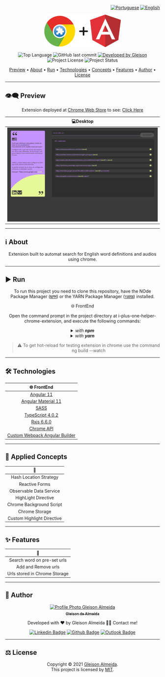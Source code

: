 <div align="right">

[![Portuguese](https://www.countryflags.io/br/flat/32.png)](README.md)
[![English](https://www.countryflags.io/us/flat/32.png)](README-ENG.md)

</div>

<p align="center">
  <img alt="Angular 11 Chrome Extension" src=".github/logo.png" width="250px"/>
</p>

<p align="center">   
  <img alt="Top Language" src="https://img.shields.io/github/languages/top/gleisonkz/i-plus-one-helper-chrome-extension?color=3498db&style=for-the-badge">
  <img alt="GitHub last commit" src="https://img.shields.io/github/last-commit/gleisonkz/i-plus-one-helper-chrome-extension?color=3498db&style=for-the-badge">   
  <a href="https://github.com/gleisonkz">
    <img alt="Developed by Gleison" src="https://img.shields.io/badge/Developer-Gleison-%3498db?color=3498db&style=for-the-badge">
  </a>  
  <img alt="Project License" src="https://img.shields.io/apm/l/vim-mode?style=for-the-badge"/>
     <img alt="Project Status" src="https://img.shields.io/badge/done-%3498db?color=green&style=for-the-badge&label=Status">  
</p>

<p align="center">
 <a href="#eye_speech_bubble-preview">Preview</a> •
 <a href="#information_source-about">About</a> •
 <a href="#arrow_forward-run">Run</a> •
 <a href="#hammer_and_wrench-technologies">Technologies</a> • 
 <a href="#brain-applied-concepts">Concepts</a> •
 <a href="#sparkles-features">Features</a> •
 <a href="#boy-author">Author</a> •
 <a href="#balance_scale-license">License</a>
</p>

---

## :eye_speech_bubble: **Preview**

<div align="center">

Extension deployed at [Chrome Web Store](https://chrome.google.com/webstore/category/extensions) to see: [Click Here](https://chrome.google.com/webstore/detail/i%2B1-helper/pahefalbpfookcihpfalcoalamcbggme?hl=en&authuser=0)

|                             :computer:Desktop                             |
| :-----------------------------------------------------------------------: |
| <kbd><img src=".github/previews/desktop-preview.png" alt="Tablet"/></kbd> |

</div>
  
---

## :information_source: About

<div align="center">

Extension built to automat search for English word definitions and audios using chrome.

---

</div>

## :arrow_forward: **Run**

<div align="center">

To run this project you need to clone this repository, have the NOde Package Manager ([`NPM`](https://www.npmjs.com/get-npm)) or the YARN Package Manager ([`YARN`](https://yarnpkg.com/getting-started)) installed.

🌐 FrontEnd

Open the command prompt in the project directory at i-plus-one-helper-chrome-extension, and execute the following commands:

<details>
  <summary><i>with <b>npm</b></i></summary>
  
```bash
# Install dependencies

$ npm install ou npm i

# Build the extension

$ ng build

# Load on chrome the project built in dist folder

````

</details>

<details>
<summary><i>with <b>yarn</b></i></summary>

```bash
# Install dependencies
$ yarn install

# Build the extension

$ ng build

# Load on chrome the project built in dist folder

````

</details>

> ⚠️ To get hot-reload for testing extension in chrome use the command ng build --watch

</div>

---

## :hammer_and_wrench: **Technologies**

<div align="center">

|                                  :globe_with_meridians: FrontEnd                                  |
| :-----------------------------------------------------------------------------------------------: |
|                                 [Angular 11](https://angular.io/)                                 |
|                        [Angular Material 11](https://material.angular.io/)                        |
|                                  [SASS](https://sass-lang.com/)                                   |
|                        [TypeScript 4.0.2](https://www.typescriptlang.org/)                        |
|                           [Rxjs 6.6.0](https://rxjs.dev/guide/overview)                           |
|            [Chrome API ](https://developer.chrome.com/docs/extensions/mv3/getstarted/)            |
| [Custom Webpack Angular Builder ](https://www.npmjs.com/package/@angular-builders/custom-webpack) |

</div>

---

## :brain: **Applied Concepts**

<div align="center">

|      :page_facing_up:      |
| :------------------------: |
|   Hash Location Strategy   |
|       Reactive Forms       |
|  Observable Data Service   |
|    HighLight Directive     |
|  Chrome Background Script  |
|       Chrome Storage       |
| Custom Highlight Directive |

</div>

---

## :sparkles: **Features**

<div align="center">

|       :page_facing_up:        |
| :---------------------------: |
|  Search word on pre-set urls  |
|      Add and Remove urls      |
| Urls stored in Chrome Storage |

</div>

---

## :boy: **Author**

<div align="center">

<a href="https://github.com/gleisonkz">
 <img src="https://avatars1.githubusercontent.com/u/9919?s=200&v=4" width="100px;" alt="Profile Photo Gleison Almeida"/>
 <br/>
 <sub><b>Gleison de Almeida</b></sub>
</a>

Developed with ❤️ by Gleison Almeida 👋🏽 Contact me!

[![Linkedin Badge](https://img.shields.io/badge/-Gleison-blue?style=flat-square&logo=Linkedin&logoColor=white)](https://www.linkedin.com/in/gleison-ribeiro-a65257119)
[![Github Badge](https://img.shields.io/badge/-Gleison-000?style=flat-square&logo=Github&logoColor=white)](https://github.com/gleisonkz)
[![Outlook Badge](https://img.shields.io/badge/-Gleison-0078d4?style=flat-square&logo=microsoft-outlook&logoColor=white)](mailto:gleisonsubzerokz@gmail.com)

</div>

---

## :balance_scale: **License**

<div align="center">

Copyright © 2021 [Gleison Almeida](https://github.com/gleisonkz).<br />
This project is licensed by [MIT](./LICENSE).

</div>
